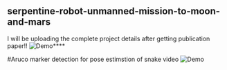 ## serpentine-robot-unmanned-mission-to-moon-and-mars
 I will be uploading the complete project details after getting publication paper!!
 ![Demo](https://github.com/mahi361/serpentine-robot-unmanned-mission-to-moon-and-mars/blob/main/Aruco_marker/cam%201final_gif_aruco.gif)****

 #Aruco marker detection for pose estimstion of snake
  video
![Demo](https://github.com/mahi361/serpentine-robot-unmanned-mission-to-moon-and-mars/blob/main/Aruco_marker/cam%201final_gif_aruco.gif)



